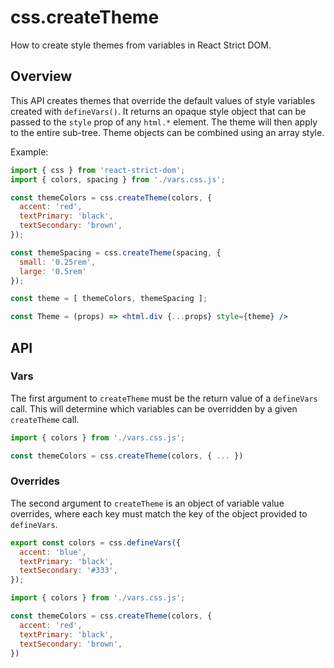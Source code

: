 # css.createTheme

<p className="text-xl">How to create style themes from variables in React Strict DOM.</p>

## Overview

This API creates themes that override the default values of style variables created with `defineVars()`. It returns an opaque style object that can be passed to the `style` prop of any `html.*` element. The theme will then apply to the entire sub-tree. Theme objects can be combined using an array style.

Example:

```jsx
import { css } from 'react-strict-dom';
import { colors, spacing } from './vars.css.js';

const themeColors = css.createTheme(colors, {
  accent: 'red',
  textPrimary: 'black',
  textSecondary: 'brown',
});

const themeSpacing = css.createTheme(spacing, {
  small: '0.25rem',
  large: '0.5rem'
});

const theme = [ themeColors, themeSpacing ];

const Theme = (props) => <html.div {...props} style={theme} />
```

## API

### Vars

The first argument to `createTheme` must be the return value of a `defineVars` call. This will determine which variables can be overridden by a given `createTheme` call.

```js
import { colors } from './vars.css.js';

const themeColors = css.createTheme(colors, { ... })
```

### Overrides

The second argument to `createTheme` is an object of variable value overrides, where each key must match the key of the object provided to `defineVars`.

```js title="vars.css.js"
export const colors = css.defineVars({
  accent: 'blue',
  textPrimary: 'black',
  textSecondary: '#333',
});
```

```js
import { colors } from './vars.css.js';

const themeColors = css.createTheme(colors, {
  accent: 'red',
  textPrimary: 'black',
  textSecondary: 'brown',
})
```

